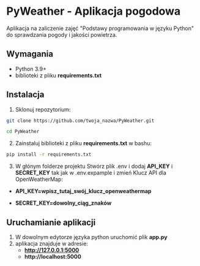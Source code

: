 # PyWeather - Aplikacja pogodowa

Aplikacja na zaliczenie zajęć "Podstawy programowania w języku Python" do sprawdzania pogody i jakości powietrza.

## Wymagania
- Python 3.9+
- biblioteki z pliku **requirements.txt**

## Instalacja
1. Sklonuj repozytorium:
```bash
git clone https://github.com/twoja_nazwa/PyWeather.git

cd PyWeather
```
2. Zainstaluj biblioteki z pliku **requirements.txt** w bashu:
```bash
pip install -r requirements.txt
```

3. W głónym folderze projektu Stwórz plik .env i dodaj **API_KEY** i **SECRET_KEY** tak jak w .env.expample i zmień Klucz API dla OpenWeatherMap:

- **API_KEY=wpisz_tutaj_swój_klucz_openweathermap**

- **SECRET_KEY=dowolny_ciąg_znaków**

## Uruchamianie aplikacji
1. W dowolnym edytorze języka python uruchomić plik **app.py**
2. aplikacja znajduje w adresie:
    - **http://127.0.0.1:5000**
    - **http://localhost:5000**  
    
